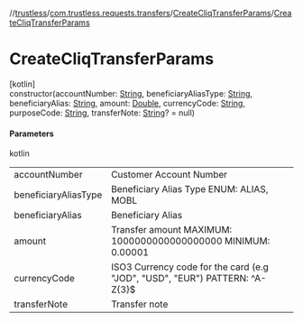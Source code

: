//[trustless](../../../index.md)/[com.trustless.requests.transfers](../index.md)/[CreateCliqTransferParams](index.md)/[CreateCliqTransferParams](-create-cliq-transfer-params.md)

# CreateCliqTransferParams

[kotlin]\
constructor(accountNumber: [String](https://kotlinlang.org/api/latest/jvm/stdlib/kotlin/-string/index.html), beneficiaryAliasType: [String](https://kotlinlang.org/api/latest/jvm/stdlib/kotlin/-string/index.html), beneficiaryAlias: [String](https://kotlinlang.org/api/latest/jvm/stdlib/kotlin/-string/index.html), amount: [Double](https://kotlinlang.org/api/latest/jvm/stdlib/kotlin/-double/index.html), currencyCode: [String](https://kotlinlang.org/api/latest/jvm/stdlib/kotlin/-string/index.html), purposeCode: [String](https://kotlinlang.org/api/latest/jvm/stdlib/kotlin/-string/index.html), transferNote: [String](https://kotlinlang.org/api/latest/jvm/stdlib/kotlin/-string/index.html)? = null)

#### Parameters

kotlin

| | |
|---|---|
| accountNumber | Customer Account Number |
| beneficiaryAliasType | Beneficiary Alias Type ENUM:  ALIAS, MOBL |
| beneficiaryAlias | Beneficiary Alias |
| amount | Transfer amount MAXIMUM: 1000000000000000000 MINIMUM: 0.00001 |
| currencyCode | ISO3 Currency code for the card (e.g &quot;JOD&quot;, &quot;USD&quot;, &quot;EUR&quot;) PATTERN: ^A-Z{3}$ |
| transferNote | Transfer note |
